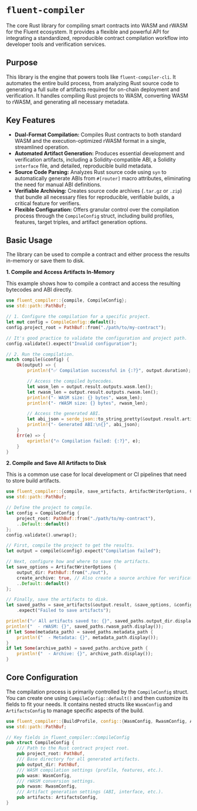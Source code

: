 # `fluent-compiler`

The core Rust library for compiling smart contracts into WASM and rWASM for the Fluent ecosystem. It provides a flexible and powerful API for integrating a standardized, reproducible contract compilation workflow into developer tools and verification services.

## Purpose

This library is the engine that powers tools like `fluent-compiler-cli`. It automates the entire build process, from analyzing Rust source code to generating a full suite of artifacts required for on-chain deployment and verification. It handles compiling Rust projects to WASM, converting WASM to rWASM, and generating all necessary metadata.

## Key Features

* **Dual-Format Compilation:** Compiles Rust contracts to both standard WASM and the execution-optimized rWASM format in a single, streamlined operation.
* **Automated Artifact Generation:** Produces essential development and verification artifacts, including a Solidity-compatible ABI, a Solidity `interface` file, and detailed, reproducible build metadata.
* **Source Code Parsing:** Analyzes Rust source code using `syn` to automatically generate ABIs from `#[router]` macro attributes, eliminating the need for manual ABI definitions.
* **Verifiable Archiving:** Creates source code archives (`.tar.gz` or `.zip`) that bundle all necessary files for reproducible, verifiable builds, a critical feature for verifiers.
* **Flexible Configuration:** Offers granular control over the compilation process through the `CompileConfig` struct, including build profiles, features, target triples, and artifact generation options.

## Basic Usage

The library can be used to compile a contract and either process the results in-memory or save them to disk.

**1. Compile and Access Artifacts In-Memory**

This example shows how to compile a contract and access the resulting bytecodes and ABI directly.

```rust
use fluent_compiler::{compile, CompileConfig};
use std::path::PathBuf;

// 1. Configure the compilation for a specific project.
let mut config = CompileConfig::default();
config.project_root = PathBuf::from("./path/to/my-contract");

// It's good practice to validate the configuration and project path.
config.validate().expect("Invalid configuration");

// 2. Run the compilation.
match compile(&config) {
    Ok(output) => {
        println!("✅ Compilation successful in {:?}", output.duration);

        // Access the compiled bytecodes.
        let wasm_len = output.result.outputs.wasm.len();
        let rwasm_len = output.result.outputs.rwasm.len();
        println!("- WASM size: {} bytes", wasm_len);
        println!("- rWASM size: {} bytes", rwasm_len);

        // Access the generated ABI.
        let abi_json = serde_json::to_string_pretty(&output.result.artifacts.abi).unwrap();
        println!("- Generated ABI:\n{}", abi_json);
    }
    Err(e) => {
        eprintln!("🔥 Compilation failed: {:?}", e);
    }
}
```

**2. Compile and Save All Artifacts to Disk**

This is a common use case for local development or CI pipelines that need to store build artifacts.

```rust
use fluent_compiler::{compile, save_artifacts, ArtifactWriterOptions, CompileConfig};
use std::path::PathBuf;

// Define the project to compile.
let config = CompileConfig {
    project_root: PathBuf::from("./path/to/my-contract"),
    ..Default::default()
};
config.validate().unwrap();

// First, compile the project to get the results.
let output = compile(&config).expect("Compilation failed");

// Next, configure how and where to save the artifacts.
let save_options = ArtifactWriterOptions {
    output_dir: PathBuf::from("./out"),
    create_archive: true, // Also create a source archive for verification.
    ..Default::default()
};

// Finally, save the artifacts to disk.
let saved_paths = save_artifacts(&output.result, &save_options, &config.artifacts)
    .expect("Failed to save artifacts");

println!("✅ All artifacts saved to: {}", saved_paths.output_dir.display());
println!("  - rWASM: {}", saved_paths.rwasm_path.display());
if let Some(metadata_path) = saved_paths.metadata_path {
    println!("  - Metadata: {}", metadata_path.display());
}
if let Some(archive_path) = saved_paths.archive_path {
    println!("  - Archive: {}", archive_path.display());
}
```

## Core Configuration

The compilation process is primarily controlled by the `CompileConfig` struct. You can create one using `CompileConfig::default()` and then customize its fields to fit your needs. It contains nested structs like `WasmConfig` and `ArtifactsConfig` to manage specific aspects of the build.

```rust
use fluent_compiler::{BuildProfile, config::{WasmConfig, RwasmConfig, ArtifactsConfig}};
use std::path::PathBuf;

// Key fields in fluent_compiler::CompileConfig
pub struct CompileConfig {
    /// Path to the Rust contract project root.
    pub project_root: PathBuf,
    /// Base directory for all generated artifacts.
    pub output_dir: PathBuf,
    /// WASM compilation settings (profile, features, etc.).
    pub wasm: WasmConfig,
    /// rWASM conversion settings.
    pub rwasm: RwasmConfig,
    /// Artifact generation settings (ABI, interface, etc.).
    pub artifacts: ArtifactsConfig,
}
```
